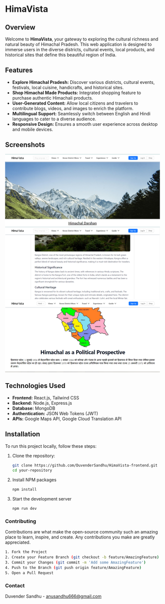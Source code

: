 # HimaVista

## Overview

Welcome to **HimaVista**, your gateway to exploring the cultural richness and natural beauty of Himachal Pradesh. This web application is designed to immerse users in the diverse districts, cultural events, local products, and historical sites that define this beautiful region of India.

## Features

- **Explore Himachal Pradesh:** Discover various districts, cultural events, festivals, local cuisine, handicrafts, and historical sites.
- **Shop Himachal Made Products:** Integrated shopping feature to purchase authentic Himachali products.
- **User-Generated Content:** Allow local citizens and travelers to contribute blogs, videos, and images to enrich the platform.
- **Multilingual Support:** Seamlessly switch between English and Hindi languages to cater to a diverse audience.
- **Responsive Design:** Ensures a smooth user experience across desktop and mobile devices.

## Screenshots

![Screenshot 1](images/1.png)
![Screenshot 2](images/2.png)
![Screenshot 3](images/3.png)

## Technologies Used

- **Frontend:** React.js, Tailwind CSS
- **Backend:** Node.js, Express.js
- **Database:** MongoDB
- **Authentication:** JSON Web Tokens (JWT)
- **APIs:** Google Maps API, Google Cloud Translation API

## Installation

To run this project locally, follow these steps:

1. Clone the repository:
   ```bash
   git clone https://github.com/DuvenderSandhu/HimaVista-frontend.git
   cd your-repository

1. Install NPM packages
   ```sh
   npm install

1. Start the development server
   ```sh 
   npm run dev

### Contributing

Contributions are what make the open-source community such an amazing place to learn, inspire, and create. Any contributions you make are greatly appreciated.
```sh
1. Fork the Project
2. Create your Feature Branch (git checkout -b feature/AmazingFeature)
3. Commit your Changes (git commit -m 'Add some AmazingFeature')
4. Push to the Branch (git push origin feature/AmazingFeature)
5. Open a Pull Request
```
### Contact

Duvender Sandhu - anusandhu666@gmail.com


